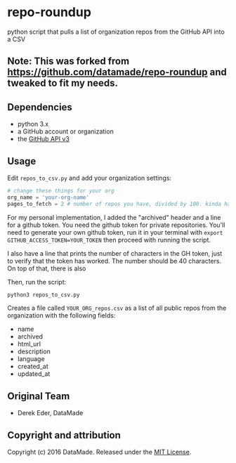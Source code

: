 # repo-roundup

python script that pulls a list of organization repos from the GitHub API into a CSV

## Note: This was forked from https://github.com/datamade/repo-roundup and tweaked to fit my needs.

## Dependencies

* python 3.x
* a GitHub account or organization
* the [GitHub API v3](https://developer.github.com/v3/)

## Usage

Edit `repos_to_csv.py` and add your organization settings:

```python
# change these things for your org
org_name = 'your-org-name'
pages_to_fetch = 2 # number of repos you have, divided by 100. kinda hack-y!
```

For my personal implementation, I added the "archived" header and a line for a github token. You need the github token for private repositories. You'll need to generate your own github token, run it in your terminal with `export GITHUB_ACCESS_TOKEN=YOUR_TOKEN` then proceed with running the script.

I also have a line that prints the number of characters in the GH token, just to verify that the token has worked. The number should be 40 characters. On top of that, there is also 

Then, run the script:

```bash
python3 repos_to_csv.py
```

Creates a file called `YOUR_ORG_repos.csv` as a list of all public repos from the organization with the following fields:

* name
* archived
* html_url
* description
* language
* created_at
* updated_at

## Original Team

* Derek Eder, DataMade


## Copyright and attribution

Copyright (c) 2016 DataMade. Released under the [MIT License](https://github.com/datamade/readme-roundup/blob/master/LICENSE).
